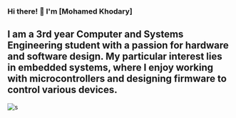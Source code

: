 ### Hi there! 👋 I'm [Mohamed Khodary]
## I am a 3rd year Computer and Systems Engineering student with a passion for hardware and software design. My particular interest lies in embedded systems, where I enjoy working with microcontrollers and designing firmware to control various devices.
<!-- ##🔭 Current Projects
- Project 1: A [short description of the project]
- Project 2: A [short description of the project] -->
![s](https://camo.githubusercontent.com/6e57e11173413da7dec0bb6cd5f7675ae7bcfae3c26b44411b61c2587730061c/68747470733a2f2f6d656469612e67697068792e636f6d2f6d656469612f76312e59326c6b505463354d4749334e6a45785a5459304e6d51354e4442684d446b304e474d354f4746684d7a67774d54686a4e474d7859325a684f545a6b4f4441785a574e6c59535a6c634431324d563970626e526c636d35686246396e61575a7a583264705a6b6c6b4a6d4e305057632f536b66715931634f47756751496e6c7878542f67697068792e676966)
<!-- ## 🌱 Skills
<h3 align="left">Languages and Tools:</h3>
<p align="left"> <a href="https://www.arduino.cc/" target="_blank" rel="noreferrer"> <img src="https://cdn.worldvectorlogo.com/logos/arduino-1.svg" alt="arduino" width="40" height="40"/> </a> <a href="https://www.cprogramming.com/" target="_blank" rel="noreferrer"> <img src="https://raw.githubusercontent.com/devicons/devicon/master/icons/c/c-original.svg" alt="c" width="40" height="40"/> </a> <a href="https://www.w3schools.com/cpp/" target="_blank" rel="noreferrer"> <img src="https://raw.githubusercontent.com/devicons/devicon/master/icons/cplusplus/cplusplus-original.svg" alt="cplusplus" width="40" height="40"/> </a> <a href="https://www.w3schools.com/css/" target="_blank" rel="noreferrer"> <img src="https://raw.githubusercontent.com/devicons/devicon/master/icons/css3/css3-original-wordmark.svg" alt="css3" width="40" height="40"/> </a> <a href="https://git-scm.com/" target="_blank" rel="noreferrer"> <img src="https://www.vectorlogo.zone/logos/git-scm/git-scm-icon.svg" alt="git" width="40" height="40"/> </a> <a href="https://www.w3.org/html/" target="_blank" rel="noreferrer"> <img src="https://raw.githubusercontent.com/devicons/devicon/master/icons/html5/html5-original-wordmark.svg" alt="html5" width="40" height="40"/> </a> <a href="https://www.java.com" target="_blank" rel="noreferrer"> <img src="https://raw.githubusercontent.com/devicons/devicon/master/icons/java/java-original.svg" alt="java" width="40" height="40"/> </a> <a href="https://www.linux.org/" target="_blank" rel="noreferrer"> <img src="https://raw.githubusercontent.com/devicons/devicon/master/icons/linux/linux-original.svg" alt="linux" width="40" height="40"/> </a> <a href="https://www.python.org" target="_blank" rel="noreferrer"> <img src="https://raw.githubusercontent.com/devicons/devicon/master/icons/python/python-original.svg" alt="python" width="40" height="40"/> </a> </p>

- Programming Languages: C, C++, Python, Java
- Embedded Systems: Arduino, AVR
- Hardware Design: PCB Design, Circuit Design, Schematic Capture
- Software Design: Object-Oriented Design, UML

## 📫 How to reach me
<h3 align="left">Connect with me:</h3>
<p align="left">
<a href="https://github.com/moekhodry11" target="blank"><img align="center" src="https://github.githubassets.com/images/modules/logos_page/GitHub-Mark.png" alt="moekhodry11" height="30" width="40" /></a>
<a href="https://linkedin.com/in/mohamed-khodry" target="blank"><img align="center" src="https://raw.githubusercontent.com/rahuldkjain/github-profile-readme-generator/master/src/images/icons/Social/linked-in-alt.svg" alt="mohamed-khodry" height="30" width="40" /></a>
<a href="https://www.youtube.com/@mohamedkhodary11" target="blank"><img align="center" src="https://raw.githubusercontent.com/rahuldkjain/github-profile-readme-generator/master/src/images/icons/Social/youtube.svg" alt="mohamedkhodary11" height="30" width="40" /></a>
</p>

- Email: moe.khodry@gmail.com
<!-- - LinkedIn: [Mohamed Khodary](https://www.linkedin.com/in/mohamed-khodry/)
- GitHub: [moekhodry11](https://github.com/moekhodry11) -->

<!-- ## 🤝 Let's collaborate
I'm always looking to collaborate on new and exciting projects. If you're interested in working together, don't hesitate to reach out to me!
-->



